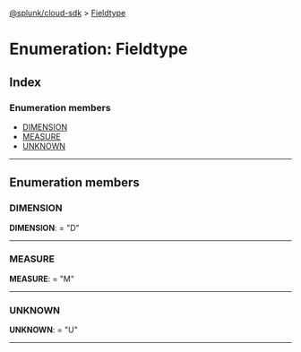[@splunk/cloud-sdk](../README.md) > [Fieldtype](../enums/fieldtype.md)

# Enumeration: Fieldtype

## Index

### Enumeration members

* [DIMENSION](fieldtype.md#dimension)
* [MEASURE](fieldtype.md#measure)
* [UNKNOWN](fieldtype.md#unknown)

---

## Enumeration members

<a id="dimension"></a>

###  DIMENSION

**DIMENSION**:  = "D"

___
<a id="measure"></a>

###  MEASURE

**MEASURE**:  = "M"

___
<a id="unknown"></a>

###  UNKNOWN

**UNKNOWN**:  = "U"

___

